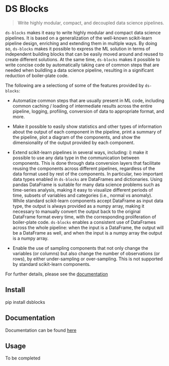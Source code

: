 # DS Blocks
> Write highly modular, compact, and decoupled data science pipelines.


`ds-blocks` makes it easy to write highly modular and compact data science pipelines. It is based on a generalization of the well-known scikit-learn pipeline design, enriching and extending them in multiple ways. By doing so, `ds-blocks` makes it possible to express the ML solution in terms of independent building blocks that can be easily moved around and reused to create different solutions. At the same time, `ds-blocks` makes it possible to write concise code by automatically taking care of common steps that are needed when buildling a data science pipeline, resulting in a significant reduction of boiler-plate code.

The following are a selectiong of some of the features provided by `ds-blocks`:

- Automatize common steps that are usually present in ML code, including common caching / loading of intermediate results across the entire pipeline, logging, profiling, conversion of data to appropriate format, and more. 

- Make it possible to easily show statistics and other types of information about the output of each component in the pipeline, print a summary of the pipeline, plot a diagram of the components, and show the dimensionality of the output provided by each component. 

- Extend scikit-learn pipelines in several ways, including: i) make it possible to use any data type in the communication between components. This is done through data conversion layers that facilitate reusing the components across different pipelines, regardless of the data format used by rest of the components. In particular, two important data types enabled in `ds-blocks` are DataFrames and dictionaries. Using pandas DataFrame is suitable for many data science problems such as time-series analysis, making it easy to visualize different periods of time, subsets of variables and categories (i.e., normal vs anomaly). While standard scikit-learn components accept DataFrame as input data type, the output is always provided as a numpy array, making it necessary to manually convert the output back to the original DataFrame format every time, with the corresponding proliferation of boiler-plate code. `ds-blocks` enables a consistent use of DataFrames across the whole pipeline: when the input is a DataFrame, the output will be a DataFrame  as well, and when the input is a numpy array the output is a numpy array.

- Enable the use of sampling components that not only change the variables (or columns) but also change the number of observations (or rows), by either under-sampling or over-sampling. This is not supported by standard scikit-learn components. 

For further details, please see the [documentation](https://jaume-jci.github.io/ds-blocks/)

## Install

pip install dsblocks

## Documentation

Documentation can be found [here](https://jaume-jci.github.io/ds-blocks/)

## Usage

To be completed
